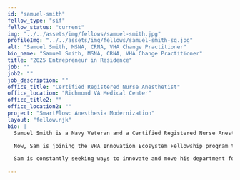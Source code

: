 ```yaml
---
id: "samuel-smith"
fellow_type: "sif"
fellow_status: "current"
img: "../../assets/img/fellows/samuel-smith.jpg"
profileImg: "../../assets/img/fellows/samuel-smith-sq.jpg"
alt: "Samuel Smith, MSNA, CRNA, VHA Change Practitioner"
bio_name: "Samuel Smith, MSNA, CRNA, VHA Change Practitioner"
title: "2025 Entrepreneur in Residence"
job: ""
job2: ""
job_description: ""
office_title: "Certified Registered Nurse Anesthetist"
office_location: "Richmond VA Medical Center"
office_title2: ""
office_location2: ""
project: "SmartFlow: Anesthesia Modernization"
layout: "fellow.njk"
bio: |
  Samuel Smith is a Navy Veteran and a Certified Registered Nurse Anesthetist at the Richmond VA Medical Center. Sam has been an anesthesia provider for almost 20 years. He oversaw the Liver Transplant Anesthesia Team at Virginia Commonwealth University for 13 years. Sam has been heavily involved in committees, leadership positions, and presentations to the Richmond VA's Anesthesia Department and other departments system wide. <br><br>

  Now, Sam is joining the VHA Innovation Ecosystem Fellowship program to further develop his project, SmartFlow: Anesthesia Modernization. SmartFlow seeks to reduce spending on anesthesia gases throughout VA and increase patient safety during surgeries. Sam’s intention with his Fellowship year is to diffuse his project to other VA sites across the nation. <br><br>

  Sam is constantly seeking ways to innovate and move his department forward. He is a member and participant in the National Center for Patient Safety's collaborative effort with National Anesthesia Program to bring awareness to safety events nationwide through quarterly presentations to anesthesia leadership nationwide. Smith recently completed a Seed Investee year in FY23 and Spread Investee Project in FY24 for iNET. This experience helped Sam hone his innovation skills as he developed his approach to lowering costs and improving patient safety when providing anesthesia. This project has led Smith to receive his Lean Yellow Belt and Change Management Practitioner certification.
  
---
```

